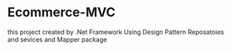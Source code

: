 # Ecommerce-MVC
this project created by .Net Framework Using Design Pattern Reposatoies and sevices and Mapper package

